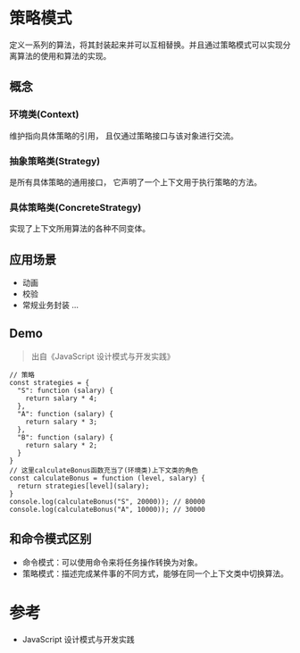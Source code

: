 # 策略模式

定义一系列的算法，将其封装起来并可以互相替换。并且通过策略模式可以实现分离算法的使用和算法的实现。

## 概念

### 环境类(Context)

维护指向具体策略的引用， 且仅通过策略接口与该对象进行交流。

### 抽象策略类(Strategy)

是所有具体策略的通用接口， 它声明了一个上下文用于执行策略的方法。

### 具体策略类(ConcreteStrategy)

实现了上下文所用算法的各种不同变体。

## 应用场景
- 动画
- 校验
- 常规业务封装
...

## Demo
> 出自《JavaScript 设计模式与开发实践》
```
// 策略
const strategies = {
  "S": function (salary) {
    return salary * 4;
  },
  "A": function (salary) {
    return salary * 3;
  },
  "B": function (salary) {
    return salary * 2;
  }
}
// 这里calculateBonus函数充当了(环境类)上下文类的角色
const calculateBonus = function (level, salary) {
  return strategies[level](salary);
}
console.log(calculateBonus("S", 20000)); // 80000
console.log(calculateBonus("A", 10000)); // 30000
```

## 和命令模式区别

- 命令模式：可以使用命令来将任务操作转换为对象。
- 策略模式：描述完成某件事的不同方式，能够在同一个上下文类中切换算法。

# 参考

- JavaScript 设计模式与开发实践
